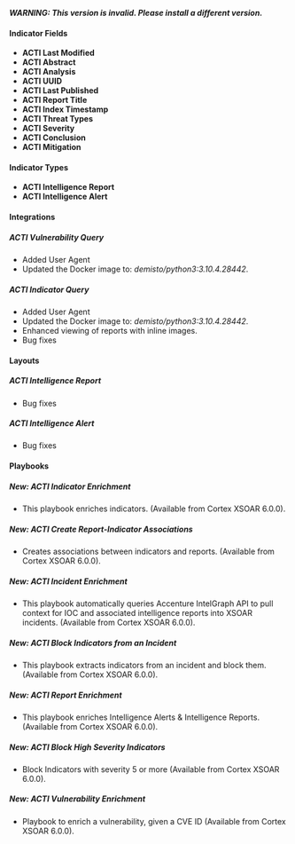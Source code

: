 ***WARNING: This version is invalid. Please install a different version.***


#### Indicator Fields
- **ACTI Last Modified**
- **ACTI Abstract**
- **ACTI Analysis**
- **ACTI UUID**
- **ACTI Last Published**
- **ACTI Report Title**
- **ACTI Index Timestamp**
- **ACTI Threat Types**
- **ACTI Severity**
- **ACTI Conclusion**
- **ACTI Mitigation**

#### Indicator Types
- **ACTI Intelligence Report**
- **ACTI Intelligence Alert**

#### Integrations
##### ACTI Vulnerability Query
- Added User Agent
- Updated the Docker image to: *demisto/python3:3.10.4.28442*.
##### ACTI Indicator Query
- Added User Agent
- Updated the Docker image to: *demisto/python3:3.10.4.28442*.
- Enhanced viewing of reports with inline images.
- Bug fixes

#### Layouts
##### ACTI Intelligence Report
- Bug fixes
##### ACTI Intelligence Alert
- Bug fixes

#### Playbooks
##### New: ACTI Indicator Enrichment
- This playbook enriches indicators. (Available from Cortex XSOAR 6.0.0).
##### New: ACTI Create Report-Indicator Associations
- Creates associations between indicators and reports. (Available from Cortex XSOAR 6.0.0).
##### New: ACTI Incident Enrichment
- This playbook automatically queries Accenture IntelGraph API to pull context for IOC and associated intelligence reports into XSOAR incidents. (Available from Cortex XSOAR 6.0.0).
##### New: ACTI Block Indicators from an Incident
- This playbook extracts indicators from an incident and block them. (Available from Cortex XSOAR 6.0.0).
##### New: ACTI Report Enrichment
- This playbook enriches Intelligence Alerts & Intelligence Reports. (Available from Cortex XSOAR 6.0.0).
##### New: ACTI Block High Severity Indicators
- Block Indicators with severity 5 or more (Available from Cortex XSOAR 6.0.0).
##### New: ACTI Vulnerability Enrichment
- Playbook to enrich a vulnerability, given a CVE ID (Available from Cortex XSOAR 6.0.0).
